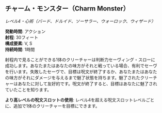 ## チャーム・モンスター（Charm Monster）
*レベル4・心術（バード、ドルイド、ソーサラー、ウォーロック、ウィザード）*

**発動時間**: アクション  
**射程**: 30フィート  
**構成要素**: V, S  
**持続時間**: 1時間

射程内で見ることができる1体のクリーチャーは判断力セーヴィング・スローに成功します。あなたまたはあなたの味方がそれと戦っている場合、有利でセーヴを行います。失敗したセーヴで、目標は呪文が終了するか、あなたまたはあなたの味方がそれにダメージを与えるまで魅了状態を持ちます。魅了されたクリーチャーはあなたに対して友好的です。呪文が終了すると、目標はあなたに魅了されていたことを知ります。

**より高レベルの呪文スロットの使用**: レベル4を超える呪文スロットレベルごとに、追加で1体のクリーチャーを目標にできます。